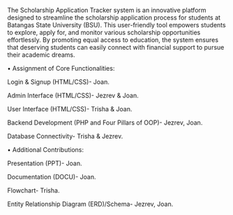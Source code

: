 The Scholarship Application Tracker system is an innovative platform designed to streamline the scholarship application process for students at Batangas State University (BSU). This user-friendly tool empowers students to explore, apply for, and monitor various scholarship opportunities effortlessly. By promoting equal access to education, the system ensures that deserving students can easily connect with financial support to pursue their academic dreams.


• Assignment of Core Functionalities:

Login & Signup (HTML/CSS)- Joan.

Admin Interface (HTML/CSS)- Jezrev & Joan.

User Interface (HTML/CSS)- Trisha & Joan.

Backend Development (PHP and Four Pillars of OOP)- Jezrev, Joan.

Database Connectivity- Trisha & Jezrev.

• Additional Contributions:

Presentation (PPT)- Joan.

Documentation (DOCU)- Joan.

Flowchart- Trisha.

Entity Relationship Diagram (ERD)/Schema- Jezrev, Joan.
